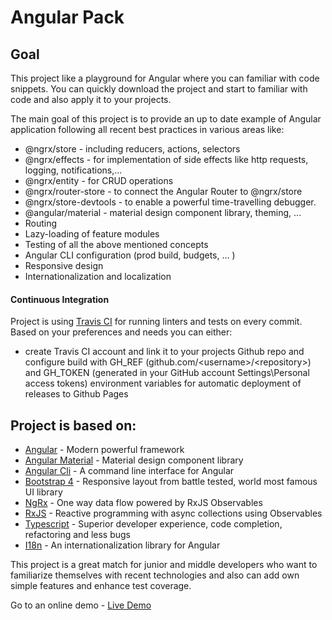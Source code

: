# Angular Pack

## Goal

This project like a playground for Angular where you can familiar with code snippets. You can quickly download the project and start to familiar with code and also apply it to your projects.

The main goal of this project is to provide an up to date example of Angular application following all recent best practices in various areas like:

- @ngrx/store - including reducers, actions, selectors
- @ngrx/effects - for implementation of side effects like http requests, logging, notifications,...
- @ngrx/entity - for CRUD operations
- @ngrx/router-store - to connect the Angular Router to @ngrx/store
- @ngrx/store-devtools - to enable a powerful time-travelling debugger.
- @angular/material - material design component library, theming, ...
- Routing
- Lazy-loading of feature modules
- Testing of all the above mentioned concepts
- Angular CLI configuration (prod build, budgets, … )
- Responsive design
- Internationalization and localization

#### Continuous Integration

Project is using [Travis CI](https://travis-ci.org/) for running linters and tests on every commit. Based on your preferences and needs you can either:

- create Travis CI account and link it to your projects Github repo and configure build with GH_REF (github.com/\<username\>/\<repository\>)  and GH_TOKEN (generated in your GitHub account Settings\Personal access tokens) environment variables for automatic deployment of releases to Github Pages

## Project is based on:

- [Angular] - Modern powerful framework
- [Angular Material] - Material design component library
- [Angular Cli] - A command line interface for Angular
- [Bootstrap 4] - Responsive layout from battle tested, world most famous UI library
- [NgRx] - One way data flow powered by RxJS Observables
- [RxJS] - Reactive programming with async collections using Observables
- [Typescript] - Superior developer experience, code completion, refactoring and less bugs
- [I18n] - An internationalization library for Angular


This project is a great match for junior and middle developers who want to familiarize themselves with recent technologies and also can add own simple features and enhance test coverage.

Go to an online demo - [Live Demo]


[Angular]: <https://angular.io/docs/ts/latest/>
[Angular Material]: <https://material.angular.io/>
[Angular Cli]: <https://cli.angular.io/>
[Bootstrap 4]: <https://getbootstrap.com/docs/4.0/layout/grid/>
[NgRx]: <http://ngrx.github.io/>
[RxJS]: <http://reactivex.io/rxjs/>
[Typescript]:  <https://www.typescriptlang.org/docs/home.html>
[I18n]: <http://www.ngx-translate.com/>
[Live Demo]: <https://miralex.github.io/angular-pack/>
